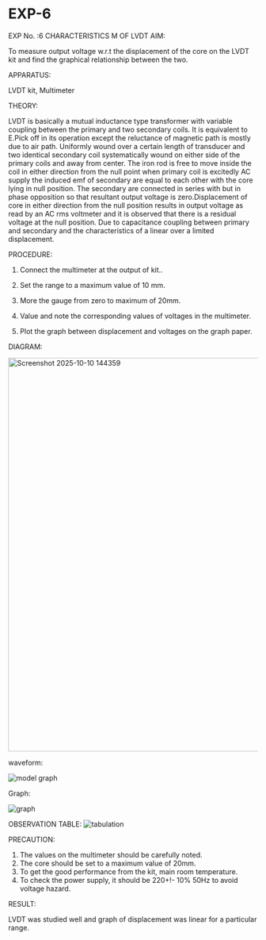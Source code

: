# EXP-6
EXP No. :6 			CHARACTERISTICS M OF LVDT
AIM:

To measure output voltage w.r.t the displacement of the core on the LVDT kit and
find the graphical relationship between the two.

APPARATUS: 

LVDT kit, Multimeter

THEORY:

LVDT is basically a mutual inductance type transformer with variable coupling between the primary and two secondary coils. It is equivalent to E.Pick off in its operation except the reluctance of magnetic path is mostly due to air path. Uniformly wound over a certain length of transducer and two identical secondary coil systematically wound on either side of the primary coils and away from center. The iron rod is free to move inside the coil in either direction from the null point when primary coil is excitedly AC supply the induced emf of secondary are equal to each other with the core lying in null position. The secondary are connected in series with but in phase opposition so that resultant output voltage is zero.Displacement of core in either direction from the null position results in output voltage as read by an AC rms voltmeter and it is observed that there is a residual voltage at the null position. Due to capacitance coupling between primary and secondary and the characteristics of a linear over a limited  displacement.

PROCEDURE: 

1. Connect the multimeter at the output of kit..
  
2. Set the range to a maximum value of 10 mm.
  
3. More the gauge from zero to maximum of 20mm.
  
4. Value and note the corresponding values of voltages in the multimeter.
  
5. Plot the graph between displacement and voltages on the graph paper.


DIAGRAM:
 
<img width="1358" height="794" alt="Screenshot 2025-10-10 144359" src="https://github.com/user-attachments/assets/999938ff-e78b-406f-bc51-621556415ede" />

waveform:

![model graph](https://github.com/user-attachments/assets/1be3641e-aa4a-41e4-bba5-3eb5a2e54ba6)

Graph:

![graph](https://github.com/user-attachments/assets/75459060-f68f-4983-96b8-937325c5c436)


OBSERVATION TABLE:
![tabulation](https://github.com/user-attachments/assets/3a90380c-399d-4a6d-80b8-50440ed7c7ec)


PRECAUTION: 

1. The values on the multimeter should be carefully noted.
2. The core should be set to a maximum value of 20mm.
3. To get the good performance from the kit, main room temperature.
4. To check the power supply, it should be 220+!- 10% 50Hz to avoid voltage hazard.

RESULT:

LVDT was studied well and graph of displacement was linear for a particular range.
